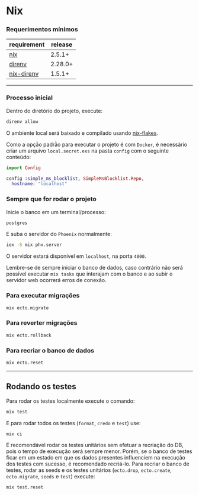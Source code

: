 # Nix

### Requerimentos mínimos

| requirement                                               | release |
| --------------------------------------------------------- | ------- |
| [nix](https://nixos.org/)                                 | 2.5.1+  |
| [direnv](https://direnv.net/)                             | 2.28.0+ |
| [nix-direnv](https://github.com/nix-community/nix-direnv) | 1.5.1+  |

---

### Processo inicial

Dentro do diretório do projeto, execute:

```sh
direnv allow
```

O ambiente local será baixado e compilado usando [nix-flakes](https://nixos.wiki/wiki/Flakes#:~:text=Nix%20Flakes%20are%20an%20upcoming,inputs%20%3D%20%7B%20home%2Dmanager.).

Como a opçã̀o padrã̀o para executar o projeto é com `Docker`, é necessário criar um arquivo `local.secret.exs` na pasta `config` com o seguinte conteúdo:
```elixir
import Config

config :simple_ms_blocklist, SimpleMsBlocklist.Repo,
  hostname: "localhost"
```

### Sempre que for rodar o projeto

Inicie o banco em um terminal/processo:
```sh
postgres
```

E suba o servidor do `Phoenix` normalmente:
```sh
iex -S mix phx.server
```

O servidor estará disponível em `localhost`, na porta `4000`.

Lembre-se de sempre iniciar o banco de dados, caso contrário não será possível executar `mix tasks` que interajam com o banco e ao subir o servidor web ocorrerá erros de conexão.

### Para executar migrações

```sh
mix ecto.migrate
```

### Para reverter migrações

```sh
mix ecto.rollback
```

### Para recriar o banco de dados

```sh
mix ecto.reset
```

---

## Rodando os testes

Para rodar os testes localmente execute o comando:

```sh
mix test
```

E para rodar todos os testes (`format`, `credo` e `test`) use:

```sh
mix ci
```

É recomendável rodar os testes unitários sem efetuar a recriação do DB, pois o tempo de execução será
sempre menor. Porém, se o banco de testes ficar em um estado em que os dados presentes influenciem na
execução dos testes com sucesso, é recomendado recriá-lo.
Para recriar o banco de testes, rodar as seeds e os testes unitários
(`ecto.drop`, `ecto.create`, `ecto.migrate`, `seeds` e `test`) execute:

```sh
mix test.reset
```
